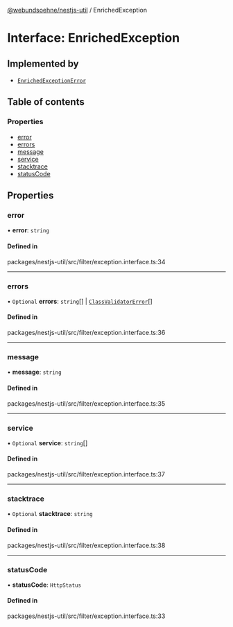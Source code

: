 [@webundsoehne/nestjs-util](../README.md) / EnrichedException

# Interface: EnrichedException

## Implemented by

- [`EnrichedExceptionError`](../classes/EnrichedExceptionError.md)

## Table of contents

### Properties

- [error](EnrichedException.md#error)
- [errors](EnrichedException.md#errors)
- [message](EnrichedException.md#message)
- [service](EnrichedException.md#service)
- [stacktrace](EnrichedException.md#stacktrace)
- [statusCode](EnrichedException.md#statuscode)

## Properties

### error

• **error**: `string`

#### Defined in

packages/nestjs-util/src/filter/exception.interface.ts:34

---

### errors

• `Optional` **errors**: `string`[] \| [`ClassValidatorError`](ClassValidatorError.md)[]

#### Defined in

packages/nestjs-util/src/filter/exception.interface.ts:36

---

### message

• **message**: `string`

#### Defined in

packages/nestjs-util/src/filter/exception.interface.ts:35

---

### service

• `Optional` **service**: `string`[]

#### Defined in

packages/nestjs-util/src/filter/exception.interface.ts:37

---

### stacktrace

• `Optional` **stacktrace**: `string`

#### Defined in

packages/nestjs-util/src/filter/exception.interface.ts:38

---

### statusCode

• **statusCode**: `HttpStatus`

#### Defined in

packages/nestjs-util/src/filter/exception.interface.ts:33
